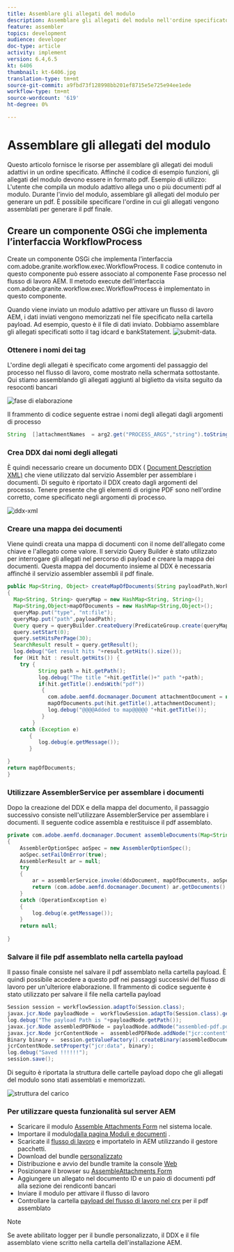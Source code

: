 ```yaml
---
title: Assemblare gli allegati del modulo
description: Assemblare gli allegati del modulo nell'ordine specificato
feature: assembler
topics: development
audience: developer
doc-type: article
activity: implement
version: 6.4,6.5
kt: 6406
thumbnail: kt-6406.jpg
translation-type: tm+mt
source-git-commit: a9fbd73f128998bb201ef8715e5e725e94ee1ede
workflow-type: tm+mt
source-wordcount: '619'
ht-degree: 0%

---
```



# Assemblare gli allegati del modulo

Questo articolo fornisce le risorse per assemblare gli allegati dei moduli adattivi in un ordine specificato. Affinché il codice di esempio funzioni, gli allegati del modulo devono essere in formato pdf. Esempio di utilizzo:
L&#39;utente che compila un modulo adattivo allega uno o più documenti pdf al modulo.
Durante l&#39;invio del modulo, assemblare gli allegati del modulo per generare un pdf. È possibile specificare l&#39;ordine in cui gli allegati vengono assemblati per generare il pdf finale.

## Creare un componente OSGi che implementa l’interfaccia WorkflowProcess

Create un componente OSGi che implementa l’interfaccia [](https://helpx.adobe.com/experience-manager/6-5/sites/developing/using/reference-materials/javadoc/com/adobe/granite/workflow/exec/WorkflowProcess.html)com.adobe.granite.workflow.exec.WorkflowProcess. Il codice contenuto in questo componente può essere associato al componente Fase processo nel flusso di lavoro AEM. Il metodo execute dell’interfaccia com.adobe.granite.workflow.exec.WorkflowProcess è implementato in questo componente.

Quando viene inviato un modulo adattivo per attivare un flusso di lavoro AEM, i dati inviati vengono memorizzati nel file specificato nella cartella payload. Ad esempio, questo è il file di dati inviato. Dobbiamo assemblare gli allegati specificati sotto il tag idcard e bankStatement.
![submit-data](assets/submitted-data.JPG).

### Ottenere i nomi dei tag

L&#39;ordine degli allegati è specificato come argomenti del passaggio del processo nel flusso di lavoro, come mostrato nella schermata sottostante. Qui stiamo assemblando gli allegati aggiunti al biglietto da visita seguito da resoconti bancari

![fase di elaborazione](assets/process-step.JPG)

Il frammento di codice seguente estrae i nomi degli allegati dagli argomenti di processo

```java
String  []attachmentNames  = arg2.get("PROCESS_ARGS","string").toString().split(",");
```

### Crea DDX dai nomi degli allegati

È quindi necessario creare un documento DDX ( [Document Description XML)](https://helpx.adobe.com/pdf/aem-forms/6-2/ddxRef.pdf) che viene utilizzato dal servizio Assembler per assemblare i documenti. Di seguito è riportato il DDX creato dagli argomenti del processo. Tenere presente che gli elementi di origine PDF sono nell&#39;ordine corretto, come specificato negli argomenti di processo.

![ddx-xml](assets/ddx-xml.JPG)

### Creare una mappa dei documenti

Viene quindi creata una mappa di documenti con il nome dell&#39;allegato come chiave e l&#39;allegato come valore. Il servizio Query Builder è stato utilizzato per interrogare gli allegati nel percorso di payload e creare la mappa dei documenti. Questa mappa del documento insieme al DDX è necessaria affinché il servizio assembler assembli il pdf finale.

```java
public Map<String, Object> createMapOfDocuments(String payloadPath,WorkflowSession workflowSession )
{
  Map<String, String> queryMap = new HashMap<String, String>();
  Map<String,Object>mapOfDocuments = new HashMap<String,Object>();
  queryMap.put("type", "nt:file");
  queryMap.put("path",payloadPath);
  Query query = queryBuilder.createQuery(PredicateGroup.create(queryMap),workflowSession.adaptTo(Session.class));
  query.setStart(0);
  query.setHitsPerPage(30);
  SearchResult result = query.getResult();
  log.debug("Get result hits "+result.getHits().size());
  for (Hit hit : result.getHits()) {
    try {
          String path = hit.getPath();
          log.debug("The title "+hit.getTitle()+" path "+path);
          if(hit.getTitle().endsWith("pdf"))
           {
             com.adobe.aemfd.docmanager.Document attachmentDocument = new com.adobe.aemfd.docmanager.Document(path);
             mapOfDocuments.put(hit.getTitle(),attachmentDocument);
             log.debug("@@@@Added to map@@@@@ "+hit.getTitle());
           }
        }
    catch (Exception e)
       {
          log.debug(e.getMessage());
       }

}
return mapOfDocuments;
}
```

### Utilizzare AssemblerService per assemblare i documenti

Dopo la creazione del DDX e della mappa del documento, il passaggio successivo consiste nell&#39;utilizzare AssemblerService per assemblare i documenti.
Il seguente codice assembla e restituisce il pdf assemblato.

```java
private com.adobe.aemfd.docmanager.Document assembleDocuments(Map<String, Object> mapOfDocuments, com.adobe.aemfd.docmanager.Document ddxDocument)
{
    AssemblerOptionSpec aoSpec = new AssemblerOptionSpec();
    aoSpec.setFailOnError(true);
    AssemblerResult ar = null;
    try
    {
        ar = assemblerService.invoke(ddxDocument, mapOfDocuments, aoSpec);
        return (com.adobe.aemfd.docmanager.Document) ar.getDocuments().get("GeneratedDocument.pdf");
    }
    catch (OperationException e)
    {
        log.debug(e.getMessage());
    }
    return null;
    
}
```

### Salvare il file pdf assemblato nella cartella payload

Il passo finale consiste nel salvare il pdf assemblato nella cartella payload. È quindi possibile accedere a questo pdf nei passaggi successivi del flusso di lavoro per un&#39;ulteriore elaborazione.
Il frammento di codice seguente è stato utilizzato per salvare il file nella cartella payload

```java
Session session = workflowSession.adaptTo(Session.class);
javax.jcr.Node payloadNode =  workflowSession.adaptTo(Session.class).getNode(workItem.getWorkflowData().getPayload().toString());
log.debug("The payload Path is "+payloadNode.getPath());
javax.jcr.Node assembledPDFNode = payloadNode.addNode("assembled-pdf.pdf", "nt:file"); 
javax.jcr.Node jcrContentNode =  assembledPDFNode.addNode("jcr:content", "nt:resource");
Binary binary =  session.getValueFactory().createBinary(assembledDocument.getInputStream());
jcrContentNode.setProperty("jcr:data", binary);
log.debug("Saved !!!!!!"); 
session.save();
```

Di seguito è riportata la struttura delle cartelle payload dopo che gli allegati del modulo sono stati assemblati e memorizzati.

![struttura del carico](assets/payload-structure.JPG)

### Per utilizzare questa funzionalità sul server AEM

* Scaricare il modulo [Assemble Attachments Form](assets/assemble-form-attachments-af.zip) nel sistema locale.
* Importare il modulo[dalla pagina Moduli e documenti](http://localhost:4502/aem/forms.html/content/dam/formsanddocuments) .
* Scaricate il [flusso di lavoro](assets/assemble-form-attachments.zip) e importatelo in AEM utilizzando il gestore pacchetti.
* Download del bundle [personalizzato](assets/assembletaskattachments.assembletaskattachments.core-1.0-SNAPSHOT.jar)
* Distribuzione e avvio del bundle tramite la console [Web](http://localhost:4502/system/console/bundles)
* Posizionare il browser su [AssembleAttachments Form](http://localhost:4502/content/dam/formsanddocuments/assembleattachments/jcr:content?wcmmode=disabled)
* Aggiungere un allegato nel documento ID e un paio di documenti pdf alla sezione dei rendiconti bancari
* Inviare il modulo per attivare il flusso di lavoro
* Controllare la cartella [payload del flusso di lavoro nel crx](http://localhost:4502/crx/de/index.jsp#/var/fd/dashboard/payload) per il pdf assemblato

>[!NOTE]
> Se avete abilitato logger per il bundle personalizzato, il DDX e il file assemblato viene scritto nella cartella dell&#39;installazione AEM.

